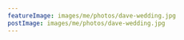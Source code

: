 ```yaml
---
featureImage: images/me/photos/dave-wedding.jpg
postImage: images/me/photos/dave-wedding.jpg
---
```

